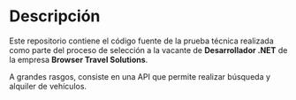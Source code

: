 # Descripción

Este repositorio contiene el código fuente de la prueba técnica realizada como parte del proceso de selección a la vacante de **Desarrollador .NET** de la empresa **Browser Travel Solutions**.

A grandes rasgos, consiste en una API que permite realizar búsqueda y alquiler de vehículos.
